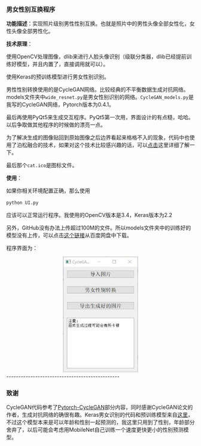 ### 男女性别互换程序

**功能描述**：实现照片级别男性性别互换。也就是照片中的男性头像全部女性化，女性头像全部男性化。

**技术原理**：  

使用OpenCV处理图像，dlib来进行人脸头像识别（级联分类器，dlib已经提前训练好模型，并且内置了，直接调用就可以）。  

使用Keras的预训练模型进行男女性别识别。

男性性别转换使用的是CycleGAN网络。比较经典的不平衡数据生成对抗网络。models文件夹中`wide_resnet.py`是男女性别识别的网络。`CycleGAN_models.py`是我写的CycleGAN网络，Pytorch版本为0.4.1。  

最后再使用PyQt5来生成交互程序。PyQt5第一次用，界面设计的有点糙，哈哈。以后争取做其他程序的时候做的漂亮一点。    

为了解决生成的图像贴回到原始图像之后边界看起来格格不入的现象，代码中也使用了泊松融合的技术，如果对这个技术比较感兴趣的话，可以[点击](https://blog.csdn.net/Einstellung/article/details/102924828)这里详细了解一下。

最后那个`cat.ico`是图标文件。  

**使用**：  

如果你相关环境配置正确，那么使用

```python
python UI.py
```

应该可以正常运行程序。我使用的OpenCV版本是3.4，Keras版本为2.2  

另外，GitHub没有办法上传超过100M的文件。所以models文件夹中的训练好的模型没有上传，可以点击[这个链接](https://pan.baidu.com/s/1-ZshbKYC0A_2URX4GcLXtg)从百度网盘中下载。

程序界面为：

<div align=center><img src="1.jpg" width="200" /></div>
-----------------------------------------------

### 致谢

CycleGAN代码参考了[Pytorch-CycleGAN](https://github.com/aitorzip/PyTorch-CycleGAN)部分内容，同时感谢CycleGAN论文的作者，生成对抗网络的确很有趣。Keras男女识别的代码和预训练模型来自[这里](https://github.com/yu4u/age-gender-estimation)，不过这个模型本来是可以年龄和性别一起预测的，我这里只用到了性别，年龄部分舍弃了，以后可能会考虑用MobileNet自己训练一个速度更快更小的性别预测模型。
